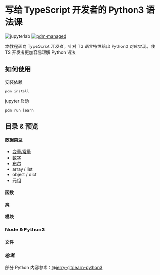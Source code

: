 # 写给 TypeScript 开发者的 Python3 语法课

![jupyterlab](https://img.shields.io/badge/jupyterlab-F37626)
[![pdm-managed](https://img.shields.io/badge/pdm-managed-blueviolet)](https://pdm.fming.dev)

本教程面向 TypeScript 开发者，针对 TS 语言特性给出 Python3 对应实现，使 TS 开发者更加容易理解 Python 语法

## 如何使用

安装依赖

`pdm install`

jupyter 启动

`pdm run learn`

## 目录 & 预览

#### 数据类型
- [变量/常量](http://nbviewer.jupyter.org/github/binghuis/python3-course-for-ts-devs/blob/main/src/python3_course_for_ts_devs/notebooks/var.ipynb)
- [数字](http://nbviewer.jupyter.org/github/binghuis/python3-course-for-ts-devs/blob/main/src/python3_course_for_ts_devs/notebooks/number.ipynb)
- [布尔](http://nbviewer.jupyter.org/github/binghuis/python3-course-for-ts-devs/blob/main/src/python3_course_for_ts_devs/notebooks/boolean.ipynb)
- array / list
- object / dict
- 元组

#### 函数

#### 类
#### 模块

### Node & Python3

#### 文件


### 参考

部分 Python 内容参考：[@jerry-git/learn-python3](https://github.com/jerry-git/learn-python3)